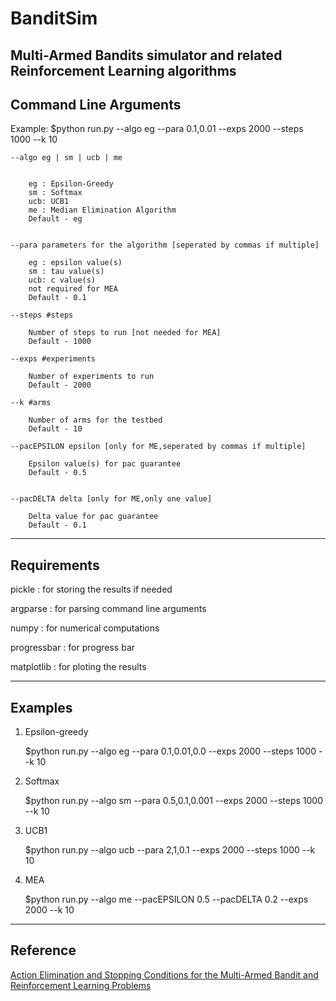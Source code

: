 # BanditSim
Multi-Armed Bandits simulator and related Reinforcement Learning algorithms 
----------------------
Command Line Arguments
----------------------

Example:  $python run.py --algo eg --para 0.1,0.01 --exps 2000 --steps 1000 --k 10

    --algo eg | sm | ucb | me

    
        eg : Epsilon-Greedy
        sm : Softmax
        ucb: UCB1
        me : Median Elimination Algorithm
        Default - eg
    

    --para parameters for the algorithm [seperated by commas if multiple]

        eg : epsilon value(s)
        sm : tau value(s)
        ucb: c value(s)
        not required for MEA
        Default - 0.1
     
    --steps #steps

        Number of steps to run [not needed for MEA]
        Default - 1000

    --exps #experiments

        Number of experiments to run
        Default - 2000

    --k #arms

        Number of arms for the testbed
        Default - 10

    --pacEPSILON epsilon [only for ME,seperated by commas if multiple]

        Epsilon value(s) for pac guarantee
        Default - 0.5


    --pacDELTA delta [only for ME,only one value]

        Delta value for pac guarantee
        Default - 0.1

------------
Requirements
------------

pickle      : for storing the results if needed

argparse    : for parsing command line arguments

numpy       : for numerical computations

progressbar : for progress bar

matplotlib  : for ploting the results


--------
Examples
--------

1) Epsilon-greedy

    $python run.py --algo eg --para 0.1,0.01,0.0 --exps 2000 --steps 1000 --k 10

2) Softmax

    $python run.py --algo sm --para 0.5,0.1,0.001 --exps 2000 --steps 1000 --k 10

3) UCB1

    $python run.py --algo ucb --para 2,1,0.1 --exps 2000 --steps 1000 --k 10

4) MEA

    $python run.py --algo me --pacEPSILON 0.5 --pacDELTA 0.2 --exps 2000 --k 10


---------
Reference
---------


[Action Elimination and Stopping Conditions for the Multi-Armed Bandit and Reinforcement Learning Problems](http://jmlr.csail.mit.edu/papers/volume7/evendar06a/evendar06a.pdf)

